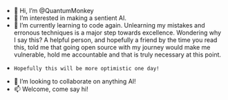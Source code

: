 - 👋 Hi, I’m @QuantumMonkey
- 👀 I’m interested in making a sentient AI. 
- 🌱 I’m currently learning to code again. Unlearning my mistakes and erronous techniques is a major step towards excellence. Wondering why I say this? A helpful person, and hopefully a friend by the time you read this, told me that going open source with my journey would make me vulnerable, hold me accountable and that is truly necessary at this point.
-     Hopefully this will be more optimistic one day!
- 💞️ I’m looking to collaborate on anything AI!
- 📫 Welcome, come say hi!

<!---
QuantumMonkey/QuantumMonkey is a ✨ special ✨ repository because its `README.md` (this file) appears on your GitHub profile.
You can click the Preview link to take a look at your changes.
--->
